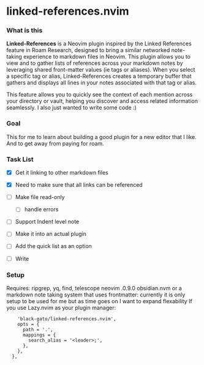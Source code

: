 # linked-references.nvim


### What is this

**Linked-References** is a Neovim plugin inspired by the Linked References feature in Roam Research, designed to bring a similar networked note-taking experience to markdown files in Neovim. This plugin allows you to view  and to gather lists of references across your markdown notes by leveraging shared front-matter values (ie tags or aliases). When you select a specific tag or alias, Linked-References creates a temporary buffer that gathers and displays all lines in your notes associated with that tag or alias. 

This feature allows you to quickly see the context of each mention across your directory or vault, helping you discover and access related information seamlessly. I also just wanted to write some code :)

### Goal

This for me to learn about building a good plugin for a new editor that I like. And to get away from paying for roam.


### Task List

- [x] Get it linking to other markdown files
- [x] Need to make sure that all links can be referenced
- [ ] Make file read-only 
  - [ ] handle errors
- [ ] Support Indent level note
- [ ] Make it into an actual plugin
- [ ] Add the quick list as an option
- [ ] Write 


### Setup

Requires: ripgrep, yq, find, telescope neovim .0.9.0 obsidian.nvm or a markdown note taking system that uses frontmatter: currently it is only setup to be used for me but as time goes on I want to expand flexability 
If you use Lazy.nvim as your plugin manager:

```{
    'black-gato/linked-references.nvim',
    opts = {
      path = '.',
      mappings = {
        search_alias = '<leader>;',
      },
    },
  },
```
